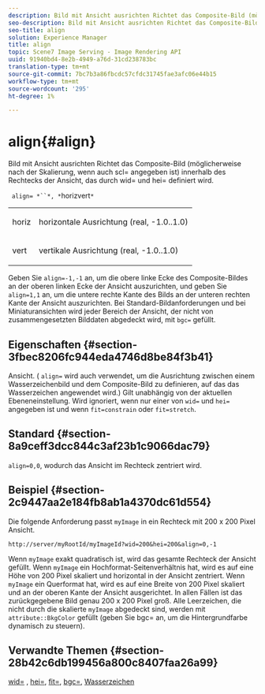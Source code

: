```yaml
---
description: Bild mit Ansicht ausrichten Richtet das Composite-Bild (möglicherweise nach der Skalierung, wenn auch scl= angegeben ist) innerhalb des Rechtecks der Ansicht, das durch wid= und hei= definiert wird.
seo-description: Bild mit Ansicht ausrichten Richtet das Composite-Bild (möglicherweise nach der Skalierung, wenn auch scl= angegeben ist) innerhalb des Rechtecks der Ansicht, das durch wid= und hei= definiert wird.
seo-title: align
solution: Experience Manager
title: align
topic: Scene7 Image Serving - Image Rendering API
uuid: 91940bd4-8e2b-4949-a76d-31cd238783bc
translation-type: tm+mt
source-git-commit: 7bc7b3a86fbcdc57cfdc31745fae3afc06e44b15
workflow-type: tm+mt
source-wordcount: '295'
ht-degree: 1%

---
```



# align{#align}

Bild mit Ansicht ausrichten Richtet das Composite-Bild (möglicherweise nach der Skalierung, wenn auch scl= angegeben ist) innerhalb des Rechtecks der Ansicht, das durch wid= und hei= definiert wird.

` align= *``*, *`horizvert`*`

<table id="simpletable_4CB26F72A56D4515B767C303F8E8A1CF"> 
 <tr class="strow"> 
  <td class="stentry"> <p> <span class="codeph"> <span class="varname"> horiz  </span> </span> </p> </td> 
  <td class="stentry"> <p>horizontale Ausrichtung (real, -1.0..1.0) </p> </td> 
 </tr> 
 <tr class="strow"> 
  <td class="stentry"> <p> <span class="codeph"> <span class="varname"> vert  </span> </span> </p> </td> 
  <td class="stentry"> <p>vertikale Ausrichtung (real, -1.0..1.0) </p> </td> 
 </tr> 
</table>

Geben Sie `align=-1,-1` an, um die obere linke Ecke des Composite-Bildes an der oberen linken Ecke der Ansicht auszurichten, und geben Sie `align=1,1` an, um die untere rechte Kante des Bilds an der unteren rechten Kante der Ansicht auszurichten. Bei Standard-Bildanforderungen und bei Miniaturansichten wird jeder Bereich der Ansicht, der nicht von zusammengesetzten Bilddaten abgedeckt wird, mit `bgc=` gefüllt.

## Eigenschaften {#section-3fbec8206fc944eda4746d8be84f3b41}

Ansicht. ( `align=` wird auch verwendet, um die Ausrichtung zwischen einem Wasserzeichenbild und dem Composite-Bild zu definieren, auf das das Wasserzeichen angewendet wird.) Gilt unabhängig von der aktuellen Ebeneneinstellung. Wird ignoriert, wenn nur einer von `wid=` und `hei=` angegeben ist und wenn `fit=constrain` oder `fit=stretch`.

## Standard {#section-8a9ceff3dcc844c3af23b1c9066dac79}

`align=0,0`, wodurch das Ansicht im Rechteck zentriert wird.

## Beispiel {#section-2c9447aa2e184fb8ab1a4370dc61d554}

Die folgende Anforderung passt `myImage` in ein Rechteck mit 200 x 200 Pixel Ansicht.

`http://server/myRootId/myImageId?wid=200&hei=200&align=0,-1`

Wenn `myImage` exakt quadratisch ist, wird das gesamte Rechteck der Ansicht gefüllt. Wenn `myImage` ein Hochformat-Seitenverhältnis hat, wird es auf eine Höhe von 200 Pixel skaliert und horizontal in der Ansicht zentriert. Wenn `myImage` ein Querformat hat, wird es auf eine Breite von 200 Pixel skaliert und an der oberen Kante der Ansicht ausgerichtet. In allen Fällen ist das zurückgegebene Bild genau 200 x 200 Pixel groß. Alle Leerzeichen, die nicht durch die skalierte `myImage` abgedeckt sind, werden mit `attribute::BkgColor` gefüllt (geben Sie bgc= an, um die Hintergrundfarbe dynamisch zu steuern).

## Verwandte Themen {#section-28b42c6db199456a800c8407faa26a99}

[wid=](../../../../../is-api/http-ref/image-serving-api-ref/c-http-protocol-reference/c-command-reference/r-is-http-wid.md#reference-bfeadcb67bf4485f851eb21345527e47) ,  [hei=](../../../../../is-api/http-ref/image-serving-api-ref/c-http-protocol-reference/c-command-reference/r-is-http-hei.md#reference-6d6f556ccc0e4b98a815e8a5c1944a96),  [fit=](../../../../../is-api/http-ref/image-serving-api-ref/c-http-protocol-reference/c-command-reference/r-fit.md#reference-f11bff6d93d143d6b135de3a923bc989),  [bgc=](../../../../../is-api/http-ref/image-serving-api-ref/c-http-protocol-reference/c-command-reference/r-bgc.md#reference-53376175f617446fbe5c69120f834b88),  [Wasserzeichen](../../../../../is-api/http-ref/image-serving-api-ref/c-http-protocol-reference/c-syntax-and-features/r-watermarks.md#reference-35d2c3a2c98349b792921c6cb8e73832)
